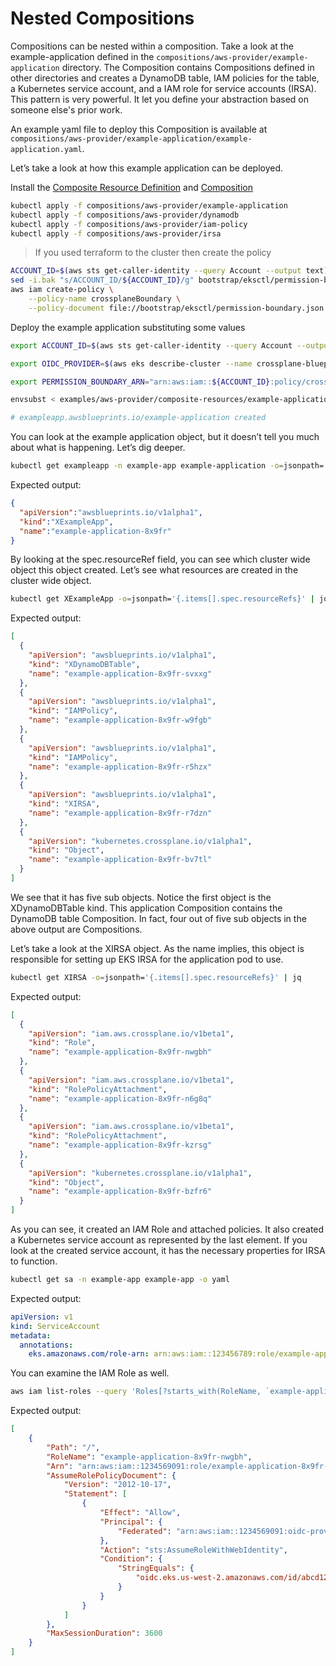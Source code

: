 # Nested Compositions

Compositions can be nested within a composition. Take a look at the example-application defined in the `compositions/aws-provider/example-application` directory. The Composition contains Compositions defined in other directories and creates a DynamoDB table, IAM policies for the table, a Kubernetes service account, and a IAM role for service accounts (IRSA). This pattern is very powerful. It let you define your abstraction based on someone else's prior work.

An example yaml file to deploy this Composition is available at  `compositions/aws-provider/example-application/example-application.yaml`.  

Let’s take a look at how this example application can be deployed. 

Install the [Composite Resource Definition](https://crossplane.io/docs/master/concepts/terminology.html#composite-resource-definition) and [Composition](https://crossplane.io/docs/master/concepts/terminology.html#composition)

```bash
kubectl apply -f compositions/aws-provider/example-application
kubectl apply -f compositions/aws-provider/dynamodb
kubectl apply -f compositions/aws-provider/iam-policy
kubectl apply -f compositions/aws-provider/irsa
```

> If you used terraform to the cluster then create the policy
```bash
ACCOUNT_ID=$(aws sts get-caller-identity --query Account --output text)
sed -i.bak "s/ACCOUNT_ID/${ACCOUNT_ID}/g" bootstrap/eksctl/permission-boundary.json
aws iam create-policy \
    --policy-name crossplaneBoundary \
    --policy-document file://bootstrap/eksctl/permission-boundary.json
```

Deploy the example application substituting some values
```bash
export ACCOUNT_ID=$(aws sts get-caller-identity --query Account --output text)

export OIDC_PROVIDER=$(aws eks describe-cluster --name crossplane-blueprints --query "cluster.identity.oidc.issuer" --output text | sed -e "s/^https:\/\///")

export PERMISSION_BOUNDARY_ARN="arn:aws:iam::${ACCOUNT_ID}:policy/crossplaneBoundary"

envsubst < examples/aws-provider/composite-resources/example-application/example-application.yaml | kubectl apply -f -

# exampleapp.awsblueprints.io/example-application created
```

You can look at the example application object, but it doesn’t tell you much about what is happening. Let’s dig deeper. 
```bash
kubectl get exampleapp -n example-app example-application -o=jsonpath='{.spec.resourceRef}'
```
Expected output:
```json
{
  "apiVersion":"awsblueprints.io/v1alpha1",
  "kind":"XExampleApp",
  "name":"example-application-8x9fr"
}
```
By looking at the spec.resourceRef field, you can see which cluster wide object this object created.
Let’s see what resources are created in the cluster wide object. 

```bash
kubectl get XExampleApp -o=jsonpath='{.items[].spec.resourceRefs}' | jq
```
Expected output:
```json
[
  {
    "apiVersion": "awsblueprints.io/v1alpha1",
    "kind": "XDynamoDBTable",
    "name": "example-application-8x9fr-svxxg"
  },
  {
    "apiVersion": "awsblueprints.io/v1alpha1",
    "kind": "IAMPolicy",
    "name": "example-application-8x9fr-w9fgb"
  },
  {
    "apiVersion": "awsblueprints.io/v1alpha1",
    "kind": "IAMPolicy",
    "name": "example-application-8x9fr-r5hzx"
  },
  {
    "apiVersion": "awsblueprints.io/v1alpha1",
    "kind": "XIRSA",
    "name": "example-application-8x9fr-r7dzn"
  },
  {
    "apiVersion": "kubernetes.crossplane.io/v1alpha1",
    "kind": "Object",
    "name": "example-application-8x9fr-bv7tl"
  }
]
```

We see that it has five sub objects. Notice the first object is the XDynamoDBTable kind. This application Composition contains the DynamoDB table Composition. In fact, four out of five sub objects in the above output are Compositions. 

Let’s take a look at the XIRSA object. As the name implies, this object is responsible for setting up EKS IRSA for the application pod to use. 

```bash
kubectl get XIRSA -o=jsonpath='{.items[].spec.resourceRefs}' | jq
```
Expected output:
```json
[
  {
    "apiVersion": "iam.aws.crossplane.io/v1beta1",
    "kind": "Role",
    "name": "example-application-8x9fr-nwgbh"
  },
  {
    "apiVersion": "iam.aws.crossplane.io/v1beta1",
    "kind": "RolePolicyAttachment",
    "name": "example-application-8x9fr-n6g8q"
  },
  {
    "apiVersion": "iam.aws.crossplane.io/v1beta1",
    "kind": "RolePolicyAttachment",
    "name": "example-application-8x9fr-kzrsg"
  },
  {
    "apiVersion": "kubernetes.crossplane.io/v1alpha1",
    "kind": "Object",
    "name": "example-application-8x9fr-bzfr6"
  }
]
```

As you can see, it created an IAM Role and attached policies.  It also created a Kubernetes service account as represented by the last element. If you look at the created service account, it has the necessary properties for IRSA to function. 

```bash
kubectl get sa -n example-app example-app -o yaml
```
Expected output:
```yaml
apiVersion: v1
kind: ServiceAccount
metadata:
  annotations:
    eks.amazonaws.com/role-arn: arn:aws:iam::123456789:role/example-application-8x9fr-nwgbh
```

You can examine the IAM Role as well.
```bash
aws iam list-roles --query 'Roles[?starts_with(RoleName, `example-application`) == `true`]'
```

Expected output:
```json
[
    {
        "Path": "/",
        "RoleName": "example-application-8x9fr-nwgbh",
        "Arn": "arn:aws:iam::1234569091:role/example-application-8x9fr-nwgbh",
        "AssumeRolePolicyDocument": {
            "Version": "2012-10-17",
            "Statement": [
                {
                    "Effect": "Allow",
                    "Principal": {
                        "Federated": "arn:aws:iam::1234569091:oidc-provider/oidc.eks.us-west-2.amazonaws.com/id/12345919291AVBD"
                    },
                    "Action": "sts:AssumeRoleWithWebIdentity",
                    "Condition": {
                        "StringEquals": {
                            "oidc.eks.us-west-2.amazonaws.com/id/abcd12345:sub": "system:serviceaccount:example-app:example-app"
                        }
                    }
                }
            ]
        },
        "MaxSessionDuration": 3600
    }
] 
```
